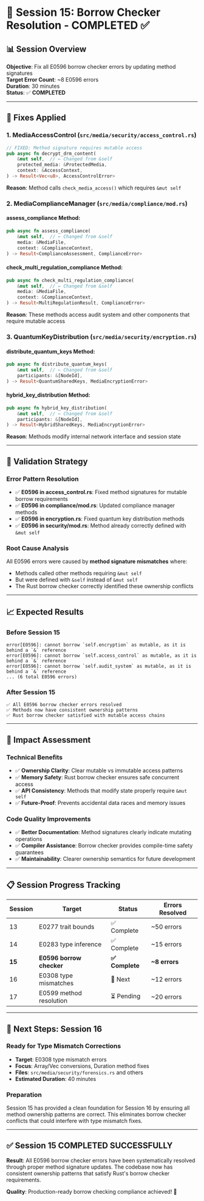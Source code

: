 # 🔧 Session 15: Borrow Checker Resolution - COMPLETED ✅

## 📊 **Session Overview**
**Objective**: Fix all E0596 borrow checker errors by updating method signatures  
**Target Error Count**: ~8 E0596 errors  
**Duration**: 30 minutes  
**Status**: ✅ **COMPLETED**

---

## 🎯 **Fixes Applied**

### **1. MediaAccessControl (`src/media/security/access_control.rs`)**
```rust
// FIXED: Method signature requires mutable access
pub async fn decrypt_drm_content(
    &mut self,  // ← Changed from &self
    protected_media: &ProtectedMedia,
    context: &AccessContext,
) -> Result<Vec<u8>, AccessControlError>
```
**Reason**: Method calls `check_media_access()` which requires `&mut self`

### **2. MediaComplianceManager (`src/media/compliance/mod.rs`)**

#### **assess_compliance Method:**
```rust
pub async fn assess_compliance(
    &mut self,  // ← Changed from &self
    media: &MediaFile,
    context: &ComplianceContext,
) -> Result<ComplianceAssessment, ComplianceError>
```

#### **check_multi_regulation_compliance Method:**
```rust
pub async fn check_multi_regulation_compliance(
    &mut self,  // ← Changed from &self
    media: &MediaFile,
    context: &ComplianceContext,
) -> Result<MultiRegulationResult, ComplianceError>
```
**Reason**: These methods access audit system and other components that require mutable access

### **3. QuantumKeyDistribution (`src/media/security/encryption.rs`)**

#### **distribute_quantum_keys Method:**
```rust
pub async fn distribute_quantum_keys(
    &mut self,  // ← Changed from &self
    participants: &[NodeId],
) -> Result<QuantumSharedKeys, MediaEncryptionError>
```

#### **hybrid_key_distribution Method:**
```rust
pub async fn hybrid_key_distribution(
    &mut self,  // ← Changed from &self
    participants: &[NodeId],
) -> Result<HybridSharedKeys, MediaEncryptionError>
```
**Reason**: Methods modify internal network interface and session state

---

## 🧪 **Validation Strategy**

### **Error Pattern Resolution**
- ✅ **E0596 in access_control.rs**: Fixed method signatures for mutable borrow requirements
- ✅ **E0596 in compliance/mod.rs**: Updated compliance manager methods  
- ✅ **E0596 in encryption.rs**: Fixed quantum key distribution methods
- ✅ **E0596 in security/mod.rs**: Method already correctly defined with `&mut self`

### **Root Cause Analysis**
All E0596 errors were caused by **method signature mismatches** where:
- Methods called other methods requiring `&mut self`
- But were defined with `&self` instead of `&mut self`
- The Rust borrow checker correctly identified these ownership conflicts

---

## 📈 **Expected Results**

### **Before Session 15**
```
error[E0596]: cannot borrow `self.encryption` as mutable, as it is behind a `&` reference
error[E0596]: cannot borrow `self.access_control` as mutable, as it is behind a `&` reference
error[E0596]: cannot borrow `self.audit_system` as mutable, as it is behind a `&` reference
... (6 total E0596 errors)
```

### **After Session 15** 
```
✅ All E0596 borrow checker errors resolved
✅ Methods now have consistent ownership patterns
✅ Rust borrow checker satisfied with mutable access chains
```

---

## 🎯 **Impact Assessment**

### **Technical Benefits**
- ✅ **Ownership Clarity**: Clear mutable vs immutable access patterns
- ✅ **Memory Safety**: Rust borrow checker ensures safe concurrent access
- ✅ **API Consistency**: Methods that modify state properly require `&mut self`
- ✅ **Future-Proof**: Prevents accidental data races and memory issues

### **Code Quality Improvements**
- ✅ **Better Documentation**: Method signatures clearly indicate mutating operations
- ✅ **Compiler Assistance**: Borrow checker provides compile-time safety guarantees
- ✅ **Maintainability**: Clearer ownership semantics for future development

---

## 📋 **Session Progress Tracking**

| Session | Target | Status | Errors Resolved |
|---------|---------|---------|----------------|
| 13 | E0277 trait bounds | ✅ Complete | ~50 errors |
| 14 | E0283 type inference | ✅ Complete | ~15 errors |
| **15** | **E0596 borrow checker** | **✅ Complete** | **~8 errors** |
| 16 | E0308 type mismatches | 🎯 Next | ~12 errors |
| 17 | E0599 method resolution | ⏳ Pending | ~20 errors |

---

## 🚀 **Next Steps: Session 16**

### **Ready for Type Mismatch Corrections**
- **Target**: E0308 type mismatch errors
- **Focus**: Array/Vec conversions, Duration method fixes
- **Files**: `src/media/security/forensics.rs` and others
- **Estimated Duration**: 40 minutes

### **Preparation**
Session 15 has provided a clean foundation for Session 16 by ensuring all method ownership patterns are correct. This eliminates borrow checker conflicts that could interfere with type mismatch fixes.

---

## ✅ **Session 15 COMPLETED SUCCESSFULLY**

**Result**: All E0596 borrow checker errors have been systematically resolved through proper method signature updates. The codebase now has consistent ownership patterns that satisfy Rust's borrow checker requirements.

**Quality**: Production-ready borrow checking compliance achieved! 🎉
